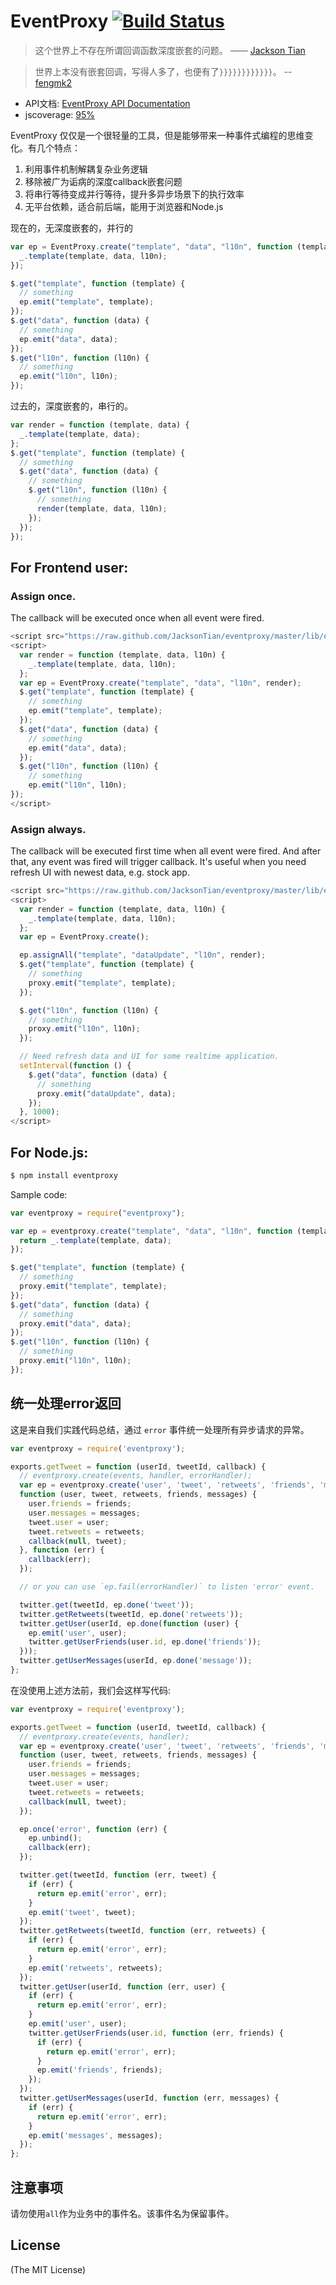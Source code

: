 EventProxy [![Build Status](https://secure.travis-ci.org/JacksonTian/eventproxy.png)](http://travis-ci.org/JacksonTian/eventproxy)
======

> 这个世界上不存在所谓回调函数深度嵌套的问题。 —— [Jackson Tian](http://weibo.com/shyvo)

> 世界上本没有嵌套回调，写得人多了，也便有了`}}}}}}}}}}}}`。 -- [fengmk2](http://fengmk2.github.com)

* API文档: [EventProxy API Documentation](http://eventproxy.html5ify.com/jsdoc/symbols/EventProxy.html)
* jscoverage: [95%](http://fengmk2.github.com/coverage/eventproxy.html)

EventProxy 仅仅是一个很轻量的工具，但是能够带来一种事件式编程的思维变化。有几个特点：

1. 利用事件机制解耦复杂业务逻辑
2. 移除被广为诟病的深度callback嵌套问题
3. 将串行等待变成并行等待，提升多异步场景下的执行效率
4. 无平台依赖，适合前后端，能用于浏览器和Node.js

现在的，无深度嵌套的，并行的

```js
var ep = EventProxy.create("template", "data", "l10n", function (template, data, l10n) {
  _.template(template, data, l10n);
});

$.get("template", function (template) {
  // something
  ep.emit("template", template);
});
$.get("data", function (data) {
  // something
  ep.emit("data", data);
});
$.get("l10n", function (l10n) {
  // something
  ep.emit("l10n", l10n);
});
```

过去的，深度嵌套的，串行的。

```js
var render = function (template, data) {
  _.template(template, data);
};
$.get("template", function (template) {
  // something
  $.get("data", function (data) {
    // something
    $.get("l10n", function (l10n) {
      // something
      render(template, data, l10n);
    });
  });
});
```

## For Frontend user:

### Assign once. 

The callback will be executed once when all event were fired.

```js
<script src="https://raw.github.com/JacksonTian/eventproxy/master/lib/eventproxy.js"></script>
<script>
  var render = function (template, data, l10n) {
    _.template(template, data, l10n);
  };
  var ep = EventProxy.create("template", "data", "l10n", render);
  $.get("template", function (template) {
    // something
    ep.emit("template", template);
  });
  $.get("data", function (data) {
    // something
    ep.emit("data", data);
  });
  $.get("l10n", function (l10n) {
    // something
    ep.emit("l10n", l10n);
});
</script>
```

### Assign always. 

The callback will be executed first time when all event were fired. And after that, 
any event was fired will trigger callback. It's useful when you need refresh UI with newest data, e.g. stock app.

```js
<script src="https://raw.github.com/JacksonTian/eventproxy/master/lib/eventproxy.js"></script>
<script>
  var render = function (template, data, l10n) {
    _.template(template, data, l10n);
  };
  var ep = EventProxy.create();

  ep.assignAll("template", "dataUpdate", "l10n", render);
  $.get("template", function (template) {
    // something
    proxy.emit("template", template);
  });

  $.get("l10n", function (l10n) {
    // something
    proxy.emit("l10n", l10n);
  });

  // Need refresh data and UI for some realtime application.
  setInterval(function () {
    $.get("data", function (data) {
      // something
      proxy.emit("dataUpdate", data);
    });
  }, 1000);
</script>
```

## For Node.js:

```bash
$ npm install eventproxy
```

Sample code:

```js
var eventproxy = require("eventproxy");

var ep = eventproxy.create("template", "data", "l10n", function (template, data, l10n) {
  return _.template(template, data);
});

$.get("template", function (template) {
  // something
  proxy.emit("template", template);
});
$.get("data", function (data) {
  // something
  proxy.emit("data", data);
});
$.get("l10n", function (l10n) {
  // something
  proxy.emit("l10n", l10n);
});
```

## 统一处理error返回

这是来自我们实践代码总结，通过 `error` 事件统一处理所有异步请求的异常。

```js
var eventproxy = require('eventproxy');

exports.getTweet = function (userId, tweetId, callback) {
  // eventproxy.create(events, handler, errorHandler);
  var ep = eventproxy.create('user', 'tweet', 'retweets', 'friends', 'messages', 
  function (user, tweet, retweets, friends, messages) {
    user.friends = friends;
    user.messages = messages;
    tweet.user = user;
    tweet.retweets = retweets;
    callback(null, tweet);
  }, function (err) {
    callback(err);
  });

  // or you can use `ep.fail(errorHandler)` to listen 'error' event.

  twitter.get(tweetId, ep.done('tweet'));
  twitter.getRetweets(tweetId, ep.done('retweets'));
  twitter.getUser(userId, ep.done(function (user) {
    ep.emit('user', user);
    twitter.getUserFriends(user.id, ep.done('friends'));
  }));
  twitter.getUserMessages(userId, ep.done('message'));
};
```

在没使用上述方法前，我们会这样写代码:

```js
var eventproxy = require('eventproxy');

exports.getTweet = function (userId, tweetId, callback) {
  // eventproxy.create(events, handler);
  var ep = eventproxy.create('user', 'tweet', 'retweets', 'friends', 'messages', 
  function (user, tweet, retweets, friends, messages) {
    user.friends = friends;
    user.messages = messages;
    tweet.user = user;
    tweet.retweets = retweets;
    callback(null, tweet);
  });

  ep.once('error', function (err) {
    ep.unbind();
    callback(err);
  });

  twitter.get(tweetId, function (err, tweet) {
    if (err) {
      return ep.emit('error', err);
    }
    ep.emit('tweet', tweet);
  });
  twitter.getRetweets(tweetId, function (err, retweets) {
    if (err) {
      return ep.emit('error', err);
    }
    ep.emit('retweets', retweets);
  });
  twitter.getUser(userId, function (err, user) {
    if (err) {
      return ep.emit('error', err);
    }
    ep.emit('user', user);
    twitter.getUserFriends(user.id, function (err, friends) {
      if (err) {
        return ep.emit('error', err);
      }
      ep.emit('friends', friends);
    });
  });
  twitter.getUserMessages(userId, function (err, messages) {
    if (err) {
      return ep.emit('error', err);
    }
    ep.emit('messages', messages);
  });
};
```

## 注意事项

请勿使用`all`作为业务中的事件名。该事件名为保留事件。

## License 

(The MIT License)

